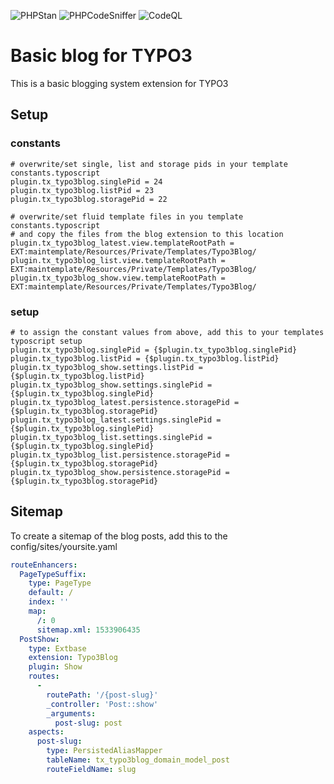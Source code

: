 ![PHPStan](https://github.com/visible-bits/typo3_blog/actions/workflows/phpstan.yml/badge.svg)
![PHPCodeSniffer](https://github.com/visible-bits/typo3_blog/actions/workflows/phpcs.yml/badge.svg)
![CodeQL](https://github.com/visible-bits/typo3_blog/actions/workflows/codeql-analysis.yml/badge.svg)

# Basic blog for TYPO3

This is a basic blogging system extension for TYPO3

## Setup

### constants

```typoscript
# overwrite/set single, list and storage pids in your template constants.typoscript
plugin.tx_typo3blog.singlePid = 24
plugin.tx_typo3blog.listPid = 23
plugin.tx_typo3blog.storagePid = 22
```

```typoscript
# overwrite/set fluid template files in you template constants.typoscript
# and copy the files from the blog extension to this location
plugin.tx_typo3blog_latest.view.templateRootPath = EXT:maintemplate/Resources/Private/Templates/Typo3Blog/
plugin.tx_typo3blog_list.view.templateRootPath = EXT:maintemplate/Resources/Private/Templates/Typo3Blog/
plugin.tx_typo3blog_show.view.templateRootPath = EXT:maintemplate/Resources/Private/Templates/Typo3Blog/
```

### setup

```typoscript
# to assign the constant values from above, add this to your templates typoscript setup
plugin.tx_typo3blog.singlePid = {$plugin.tx_typo3blog.singlePid}
plugin.tx_typo3blog.listPid = {$plugin.tx_typo3blog.listPid}
plugin.tx_typo3blog_show.settings.listPid = {$plugin.tx_typo3blog.listPid}
plugin.tx_typo3blog_show.settings.singlePid = {$plugin.tx_typo3blog.singlePid}
plugin.tx_typo3blog_latest.persistence.storagePid = {$plugin.tx_typo3blog.storagePid}
plugin.tx_typo3blog_latest.settings.singlePid = {$plugin.tx_typo3blog.singlePid}
plugin.tx_typo3blog_list.settings.singlePid = {$plugin.tx_typo3blog.singlePid}
plugin.tx_typo3blog_list.persistence.storagePid = {$plugin.tx_typo3blog.storagePid}
plugin.tx_typo3blog_show.persistence.storagePid = {$plugin.tx_typo3blog.storagePid}
```
## Sitemap

To create a sitemap of the blog posts, add this to the config/sites/yoursite.yaml

```yaml
routeEnhancers:
  PageTypeSuffix:
    type: PageType
    default: /
    index: ''
    map:
      /: 0
      sitemap.xml: 1533906435
  PostShow:
    type: Extbase
    extension: Typo3Blog
    plugin: Show
    routes:
      -
        routePath: '/{post-slug}'
        _controller: 'Post::show'
        _arguments:
          post-slug: post
    aspects:
      post-slug:
        type: PersistedAliasMapper
        tableName: tx_typo3blog_domain_model_post
        routeFieldName: slug
```
